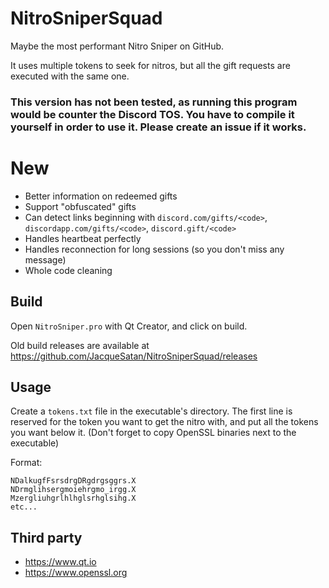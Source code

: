 # NitroSniperSquad

Maybe the most performant Nitro Sniper on GitHub.

It uses multiple tokens to seek for nitros, but all the gift requests are executed with the same one.

### This version has not been tested, as running this program would be counter the Discord TOS. You have to compile it yourself in order to use it. Please create an issue if it works.

# New

- Better information on redeemed gifts
- Support "obfuscated" gifts
- Can detect links beginning with `discord.com/gifts/<code>`, `discordapp.com/gifts/<code>`, `discord.gift/<code>`
- Handles heartbeat perfectly
- Handles reconnection for long sessions (so you don't miss any message)
- Whole code cleaning

## Build

Open `NitroSniper.pro` with Qt Creator, and click on build.

Old build releases are available at https://github.com/JacqueSatan/NitroSniperSquad/releases

## Usage

Create a `tokens.txt` file in the executable's directory. The first line is reserved for the token you want to get the nitro with, and put all the tokens you want below it. (Don't forget to copy OpenSSL binaries next to the executable)

Format:

    NDalkugfFsrsdrgDRgdrgsggrs.X
    NDrmglihsergmoiehrgmo_irgg.X
    Mzergliuhgrlhlhglsrhglsihg.X
    etc...
    
## Third party

* https://www.qt.io
* https://www.openssl.org
